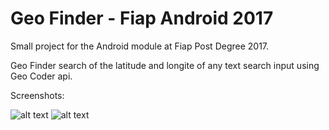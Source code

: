 # Geo Finder - Fiap Android 2017
Small project for the Android module at Fiap Post Degree 2017.

Geo Finder search of the latitude and longite of any text search input using Geo Coder api.

Screenshots:

![alt text](https://s30.postimg.org/br4j2abqp/main1.png "Tela 1")  ![alt text](https://s2.postimg.org/tv670zctl/screen2.png "Tela 2") 


 
